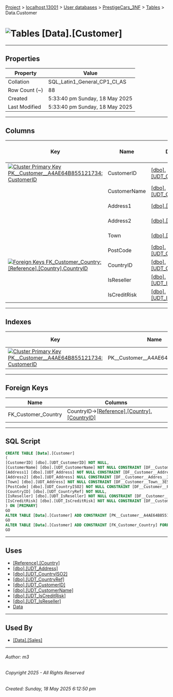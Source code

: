 #### 

[Project](../../../../index.md) > [localhost,13001](../../../index.md) > [User databases](../../index.md) > [PrestigeCars_3NF](../index.md) > [Tables](Tables.md) > Data.Customer

# ![Tables](../../../../Images/Table32.png) [Data].[Customer]

---

## <a name="#properties"></a>Properties

| Property | Value |
|---|---|
| Collation | SQL_Latin1_General_CP1_CI_AS |
| Row Count (~) | 88 |
| Created | 5:33:40 pm Sunday, 18 May 2025 |
| Last Modified | 5:33:40 pm Sunday, 18 May 2025 |


---

## <a name="#columns"></a>Columns

| Key | Name | Data Type | Max Length (Bytes) | Nullability | Default |
|---|---|---|---|---|---|
| [![Cluster Primary Key PK__Customer__A4AE64B855121734: CustomerID](../../../../Images/pkcluster.png)](#indexes) | CustomerID | [[dbo].[UDT_CustomerID]](../Programmability/Types/User-Defined_Data_Types/dbo_UDT_CustomerID.md) | 10 | NOT NULL |  |
|  | CustomerName | [[dbo].[UDT_CustomerName]](../Programmability/Types/User-Defined_Data_Types/dbo_UDT_CustomerName.md) | 300 | NOT NULL | ('') |
|  | Address1 | [[dbo].[UDT_Address]](../Programmability/Types/User-Defined_Data_Types/dbo_UDT_Address.md) | 100 | NOT NULL | ('') |
|  | Address2 | [[dbo].[UDT_Address]](../Programmability/Types/User-Defined_Data_Types/dbo_UDT_Address.md) | 100 | NULL allowed | ('') |
|  | Town | [[dbo].[UDT_Address]](../Programmability/Types/User-Defined_Data_Types/dbo_UDT_Address.md) | 100 | NOT NULL | ('Unknown') |
|  | PostCode | [[dbo].[UDT_CountryISO2]](../Programmability/Types/User-Defined_Data_Types/dbo_UDT_CountryISO2.md) | 20 | NOT NULL | ('') |
| [![Foreign Keys FK_Customer_Country: [Reference].[Country].CountryID](../../../../Images/fk.png)](#foreignkeys) | CountryID | [[dbo].[UDT_CountryRef]](../Programmability/Types/User-Defined_Data_Types/dbo_UDT_CountryRef.md) | 2 | NOT NULL |  |
|  | IsReseller | [[dbo].[UDT_IsReseller]](../Programmability/Types/User-Defined_Data_Types/dbo_UDT_IsReseller.md) | 1 | NOT NULL | ((0)) |
|  | IsCreditRisk | [[dbo].[UDT_IsCreditRisk]](../Programmability/Types/User-Defined_Data_Types/dbo_UDT_IsCreditRisk.md) | 1 | NOT NULL | ((0)) |


---

## <a name="#indexes"></a>Indexes

| Key | Name | Key Columns | Unique |
|---|---|---|---|
| [![Cluster Primary Key PK__Customer__A4AE64B855121734: CustomerID](../../../../Images/pkcluster.png)](#indexes) | PK__Customer__A4AE64B855121734 | CustomerID | YES |


---

## <a name="#foreignkeys"></a>Foreign Keys

| Name | Columns |
|---|---|
| FK_Customer_Country | CountryID->[[Reference].[Country].[CountryID]](Reference_Country.md) |


---

## <a name="#sqlscript"></a>SQL Script

```sql
CREATE TABLE [Data].[Customer]
(
[CustomerID] [dbo].[UDT_CustomerID] NOT NULL,
[CustomerName] [dbo].[UDT_CustomerName] NOT NULL CONSTRAINT [DF__Customer__Custom__3B75D760] DEFAULT (''),
[Address1] [dbo].[UDT_Address] NOT NULL CONSTRAINT [DF__Customer__Addres__3C69FB99] DEFAULT (''),
[Address2] [dbo].[UDT_Address] NULL CONSTRAINT [DF__Customer__Addres__3D5E1FD2] DEFAULT (''),
[Town] [dbo].[UDT_Address] NOT NULL CONSTRAINT [DF__Customer__Town__3E52440B] DEFAULT ('Unknown'),
[PostCode] [dbo].[UDT_CountryISO2] NOT NULL CONSTRAINT [DF__Customer__PostCo__3F466844] DEFAULT (''),
[CountryID] [dbo].[UDT_CountryRef] NOT NULL,
[IsReseller] [dbo].[UDT_IsReseller] NOT NULL CONSTRAINT [DF__Customer__IsRese__403A8C7D] DEFAULT ((0)),
[IsCreditRisk] [dbo].[UDT_IsCreditRisk] NOT NULL CONSTRAINT [DF__Customer__IsCred__412EB0B6] DEFAULT ((0))
) ON [PRIMARY]
GO
ALTER TABLE [Data].[Customer] ADD CONSTRAINT [PK__Customer__A4AE64B855121734] PRIMARY KEY CLUSTERED ([CustomerID]) ON [PRIMARY]
GO
ALTER TABLE [Data].[Customer] ADD CONSTRAINT [FK_Customer_Country] FOREIGN KEY ([CountryID]) REFERENCES [Reference].[Country] ([CountryID])
GO

```


---

## <a name="#uses"></a>Uses

* [[Reference].[Country]](Reference_Country.md)
* [[dbo].[UDT_Address]](../Programmability/Types/User-Defined_Data_Types/dbo_UDT_Address.md)
* [[dbo].[UDT_CountryISO2]](../Programmability/Types/User-Defined_Data_Types/dbo_UDT_CountryISO2.md)
* [[dbo].[UDT_CountryRef]](../Programmability/Types/User-Defined_Data_Types/dbo_UDT_CountryRef.md)
* [[dbo].[UDT_CustomerID]](../Programmability/Types/User-Defined_Data_Types/dbo_UDT_CustomerID.md)
* [[dbo].[UDT_CustomerName]](../Programmability/Types/User-Defined_Data_Types/dbo_UDT_CustomerName.md)
* [[dbo].[UDT_IsCreditRisk]](../Programmability/Types/User-Defined_Data_Types/dbo_UDT_IsCreditRisk.md)
* [[dbo].[UDT_IsReseller]](../Programmability/Types/User-Defined_Data_Types/dbo_UDT_IsReseller.md)
* [Data](../Security/Schemas/dbo_Data.md)


---

## <a name="#usedby"></a>Used By

* [[Data].[Sales]](Data_Sales.md)


---

###### Author:  m3

###### Copyright 2025 - All Rights Reserved

###### Created: Sunday, 18 May 2025 6:12:50 pm

